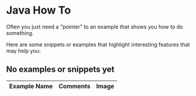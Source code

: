 # Java How To

Often you just need a "pointer" to an example that shows you how to do something.

Here are some snippets or examples that highlight interesting features that may help you:

## No examples or snippets yet

| Example Name | Comments | Image |
| -------------- | ---------------------- | ------- |
